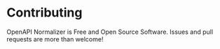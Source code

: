 # Contributing

OpenAPI Normalizer is Free and Open Source Software. Issues and pull requests are more than welcome!

